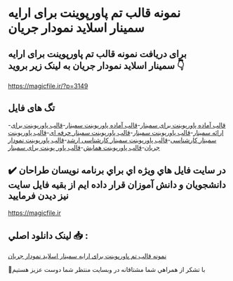 # نمونه قالب تم پاورپوینت برای ارایه سمینار اسلاید نمودار جریان

## برای دریافت نمونه قالب تم پاورپوینت برای ارایه سمینار اسلاید نمودار جریان به لینک زیر بروید 👇

https://magicfile.ir/?p=3149

## تگ های فایل

-[قالب آماده پاورپوینت برای سمینار](https://magicfile.ir/product/%d9%82%d8%a7%d9%84%d8%a8-%d9%be%d8%a7%d9%88%d8%b1%d9%be%d9%88%db%8c%d9%86%d8%aa-%d8%a8%d8%b1%d8%a7%db%8c-%d8%a7%d8%b1%d8%a7%db%8c%d9%87-%d8%b3%d9%85%db%8c%d9%86%d8%a7%d8%b1%d8%a7%d8%b3%d9%84%d8%a7%db%8c%d8%af-%d9%86%d9%85%d9%88%d8%af%d8%a7%d8%b1-%d8%ac%d8%b1%db%8c%d8%a7%d9%86/)-[قالب آماده پاورپوینت سمینار](https://magicfile.ir/product/%d9%82%d8%a7%d9%84%d8%a8-%d9%be%d8%a7%d9%88%d8%b1%d9%be%d9%88%db%8c%d9%86%d8%aa-%d8%a8%d8%b1%d8%a7%db%8c-%d8%a7%d8%b1%d8%a7%db%8c%d9%87-%d8%b3%d9%85%db%8c%d9%86%d8%a7%d8%b1%d8%a7%d8%b3%d9%84%d8%a7%db%8c%d8%af-%d9%86%d9%85%d9%88%d8%af%d8%a7%d8%b1-%d8%ac%d8%b1%db%8c%d8%a7%d9%86/)-[قالب پاورپوینت برای ارائه سمینار](https://magicfile.ir/product/%d9%82%d8%a7%d9%84%d8%a8-%d9%be%d8%a7%d9%88%d8%b1%d9%be%d9%88%db%8c%d9%86%d8%aa-%d8%a8%d8%b1%d8%a7%db%8c-%d8%a7%d8%b1%d8%a7%db%8c%d9%87-%d8%b3%d9%85%db%8c%d9%86%d8%a7%d8%b1%d8%a7%d8%b3%d9%84%d8%a7%db%8c%d8%af-%d9%86%d9%85%d9%88%d8%af%d8%a7%d8%b1-%d8%ac%d8%b1%db%8c%d8%a7%d9%86/)-[قالب پاورپوینت سمینار](https://magicfile.ir/product/%d9%82%d8%a7%d9%84%d8%a8-%d9%be%d8%a7%d9%88%d8%b1%d9%be%d9%88%db%8c%d9%86%d8%aa-%d8%a8%d8%b1%d8%a7%db%8c-%d8%a7%d8%b1%d8%a7%db%8c%d9%87-%d8%b3%d9%85%db%8c%d9%86%d8%a7%d8%b1%d8%a7%d8%b3%d9%84%d8%a7%db%8c%d8%af-%d9%86%d9%85%d9%88%d8%af%d8%a7%d8%b1-%d8%ac%d8%b1%db%8c%d8%a7%d9%86/)-[قالب پاورپوینت سمینار حرفه ای](https://magicfile.ir/product/%d9%82%d8%a7%d9%84%d8%a8-%d9%be%d8%a7%d9%88%d8%b1%d9%be%d9%88%db%8c%d9%86%d8%aa-%d8%a8%d8%b1%d8%a7%db%8c-%d8%a7%d8%b1%d8%a7%db%8c%d9%87-%d8%b3%d9%85%db%8c%d9%86%d8%a7%d8%b1%d8%a7%d8%b3%d9%84%d8%a7%db%8c%d8%af-%d9%86%d9%85%d9%88%d8%af%d8%a7%d8%b1-%d8%ac%d8%b1%db%8c%d8%a7%d9%86/)-[قالب پاورپوینت سمینار کارشناسی](https://magicfile.ir/product/%d9%82%d8%a7%d9%84%d8%a8-%d9%be%d8%a7%d9%88%d8%b1%d9%be%d9%88%db%8c%d9%86%d8%aa-%d8%a8%d8%b1%d8%a7%db%8c-%d8%a7%d8%b1%d8%a7%db%8c%d9%87-%d8%b3%d9%85%db%8c%d9%86%d8%a7%d8%b1%d8%a7%d8%b3%d9%84%d8%a7%db%8c%d8%af-%d9%86%d9%85%d9%88%d8%af%d8%a7%d8%b1-%d8%ac%d8%b1%db%8c%d8%a7%d9%86/)-[قالب پاورپوینت سمینار کارشناسی ارشد](https://magicfile.ir/product/%d9%82%d8%a7%d9%84%d8%a8-%d9%be%d8%a7%d9%88%d8%b1%d9%be%d9%88%db%8c%d9%86%d8%aa-%d8%a8%d8%b1%d8%a7%db%8c-%d8%a7%d8%b1%d8%a7%db%8c%d9%87-%d8%b3%d9%85%db%8c%d9%86%d8%a7%d8%b1%d8%a7%d8%b3%d9%84%d8%a7%db%8c%d8%af-%d9%86%d9%85%d9%88%d8%af%d8%a7%d8%b1-%d8%ac%d8%b1%db%8c%d8%a7%d9%86/)-[قالب پاورپوینت نمودار جریان](https://magicfile.ir/product/%d9%82%d8%a7%d9%84%d8%a8-%d9%be%d8%a7%d9%88%d8%b1%d9%be%d9%88%db%8c%d9%86%d8%aa-%d8%a8%d8%b1%d8%a7%db%8c-%d8%a7%d8%b1%d8%a7%db%8c%d9%87-%d8%b3%d9%85%db%8c%d9%86%d8%a7%d8%b1%d8%a7%d8%b3%d9%84%d8%a7%db%8c%d8%af-%d9%86%d9%85%d9%88%d8%af%d8%a7%d8%b1-%d8%ac%d8%b1%db%8c%d8%a7%d9%86/)-[قالب پاورپوینت همایش](https://magicfile.ir/product/%d9%82%d8%a7%d9%84%d8%a8-%d9%be%d8%a7%d9%88%d8%b1%d9%be%d9%88%db%8c%d9%86%d8%aa-%d8%a8%d8%b1%d8%a7%db%8c-%d8%a7%d8%b1%d8%a7%db%8c%d9%87-%d8%b3%d9%85%db%8c%d9%86%d8%a7%d8%b1%d8%a7%d8%b3%d9%84%d8%a7%db%8c%d8%af-%d9%86%d9%85%d9%88%d8%af%d8%a7%d8%b1-%d8%ac%d8%b1%db%8c%d8%a7%d9%86/)-[قالب پاور پوینت برای سمینار](https://magicfile.ir/product/%d9%82%d8%a7%d9%84%d8%a8-%d9%be%d8%a7%d9%88%d8%b1%d9%be%d9%88%db%8c%d9%86%d8%aa-%d8%a8%d8%b1%d8%a7%db%8c-%d8%a7%d8%b1%d8%a7%db%8c%d9%87-%d8%b3%d9%85%db%8c%d9%86%d8%a7%d8%b1%d8%a7%d8%b3%d9%84%d8%a7%db%8c%d8%af-%d9%86%d9%85%d9%88%d8%af%d8%a7%d8%b1-%d8%ac%d8%b1%db%8c%d8%a7%d9%86/)

## ✔️ در سايت فايل هاي ويژه اي براي برنامه نويسان طراحان دانشجويان و دانش آموزان قرار داده ايم از بقيه فايل سايت نيز ديدن فرماييد

https://magicfile.ir


## لينک دانلود اصلي 📥 :

[نمونه قالب تم پاورپوینت برای ارایه سمینار اسلاید نمودار جریان](https://magicfile.ir/product/%d9%82%d8%a7%d9%84%d8%a8-%d9%be%d8%a7%d9%88%d8%b1%d9%be%d9%88%db%8c%d9%86%d8%aa-%d8%a8%d8%b1%d8%a7%db%8c-%d8%a7%d8%b1%d8%a7%db%8c%d9%87-%d8%b3%d9%85%db%8c%d9%86%d8%a7%d8%b1%d8%a7%d8%b3%d9%84%d8%a7%db%8c%d8%af-%d9%86%d9%85%d9%88%d8%af%d8%a7%d8%b1-%d8%ac%d8%b1%db%8c%d8%a7%d9%86/) 


🙏با تشکر از همراهي شما مشتاقانه در وبسایت منتظر شما دوست عزیز هستیم


